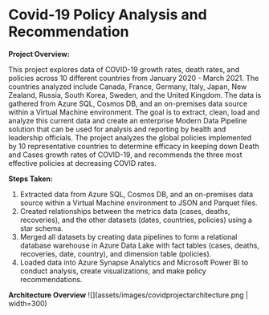 # Covid-19 Policy Analysis and Recommendation

**Project Overview:** 

This project explores data of COVID-19 growth rates, death rates, and policies across 10 different countries from January 2020 - March 2021. The countries analyzed include Canada, France, Germany, Italy, Japan, New Zealand, Russia, South Korea, Sweden, and the United Kingdom. The data is gathered from Azure SQL, Cosmos DB, and an on-premises data source within a Virtual Machine environment. The goal is to extract, clean, load and analyze this current data and create an enterprise Modern Data Pipeline solution that can be used for analysis and reporting by health and leadership officials. The project analyzes the global policies implemented by 10 representative countries to determine efficacy in keeping down Death and Cases growth rates of COVID-19, and recommends the three most effective policies at decreasing COVID rates.

**Steps Taken:**

1. Extracted data from Azure SQL, Cosmos DB, and an on-premises data source within a Virtual Machine environment to JSON and Parquet files.
2. Created relationships between the metrics data (cases, deaths, recoveries), and the other datasets (dates, countries, policies) using a star schema.
3. Merged all datasets by creating data pipelines to form a relational database warehouse in Azure Data Lake with fact tables (cases, deaths, recoveries, date, country), and dimension table (policies).
4. Loaded data into Azure Synapse Analytics and Microsoft Power BI to conduct analysis, create visualizations, and make policy recommendations.

**Architecture Overview**
![](assets/images/covidprojectarchitecture.png | width=300)

